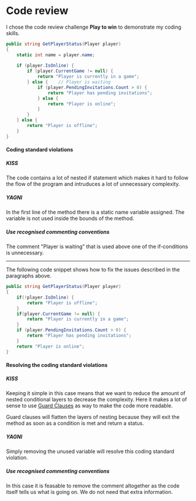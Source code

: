 # Code review

I chose the code review challenge **Play to win** to demonstrate my coding skills.

```csharp
public string GetPlayerStatus(Player player)
{
    static int name = player.name;
    
    if (player.IsOnline) {
        if (player.CurrentGame != null) {
            return "Player is currently in a game";
        } else {    // Player is waiting
            if (player.PendingInvitations.Count > 0) {
                return "Player has pending invitations";
            } else {
                return "Player is online";
            }
        }
    } else {
        return "Player is offline";
    }
}
```

#### Coding standard violations
##### KISS
The code contains a lot of nested if statement which makes it hard to follow the flow of the program and intruduces a lot of unnecessary complexity. 

##### YAGNI
In the first line of the method there is a static name variable assigned. The variable is not used inside the bounds of the method.

##### Use recognised commenting conventions
The comment "Player is waiting" that is used above one of the if-conditions is unnecessary.

___

The following code snippet shows how to fix the issues described in the paragraphs above.

```csharp
public string GetPlayerStatus(Player player)
{
    if(!player.IsOnline) {
        return "Player is offline";
    }
    if(player.CurrentGame != null) {
        return "Player is currently in a game";
    }
    if (player.PendingInvitations.Count > 0) {
        return "Player has pending invitations";
    }
    return "Player is online";
}
```

#### Resolving the coding standard violations
##### KISS
Keeping it simple in this case means that we want to reduce the amount of nested conditional layers to decrease the complexity. Here it makes a lot of sense to use [Guard Clauses](https://en.wikipedia.org/wiki/Guard_(computer_science)) as way to make the code more readable.

Guard clauses will flatten the layers of nesting because they will exit the method as soon as a condition is met and return a status.

##### YAGNI
Simply removing the unused variable will resolve this coding standard violation.

##### Use recognised commenting conventions
In this case it is feasable to remove the comment altogether as the code itself tells us what is going on. We do not need that extra information.
